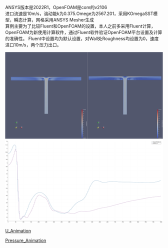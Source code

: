 ANSYS版本是2022R1，OpenFOAM是com的v2106  
进口流速是10m/s，湍动能k为0.375.Omege为2567.201，采用KOmegaSST模型，瞬态计算，网格采用ANSYS Mesher生成  
算例主要为了比较Fluent和OpenFOAM的设置，本人之前多采用Fluent计算，OpenFOAM为新使用计算软件，通过Fluent软件验证OpenFOAM平台设置及计算的准确性。
Fluent中设置均为默认设置，对Wall处Roughness均设置为0，速度进口10m/s，两个压力出口。


![Velocity](https://github.com/MemoriseXuxu/OpenFOAM_Tutorials/blob/master/Tee%20Junction/Contour_U.jpeg)
![VelocityCompareAtX](https://github.com/MemoriseXuxu/OpenFOAM_Tutorials/blob/master/Tee%20Junction/Compare_UatX.jpeg)  


[U_Animation](https://user-images.githubusercontent.com/48404183/157583052-d07031c6-4ca6-428c-94db-678e6c5b19a3.mp4)  

[Pressure_Animation](https://github.com/MemoriseXuxu/OpenFOAM_Tutorials/blob/master/Tee%20Junction/Pressure_Video.mp4?raw=true)

